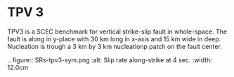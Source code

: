 TPV 3
======

TPV3 is a SCEC benchmark for vertical strike-slip fault in whole-space. The fault is along in y-place with 30 km long in x-axis and 15 km wide in deep.
Nucleation is trough a 3 km by 3 km nucleationp patch on the fault center. 


   .. figure:: SRs-tpv3-sym.png
      :alt: Slip rate along-strike at 4 sec. 
      :width: 12.0cm
     


